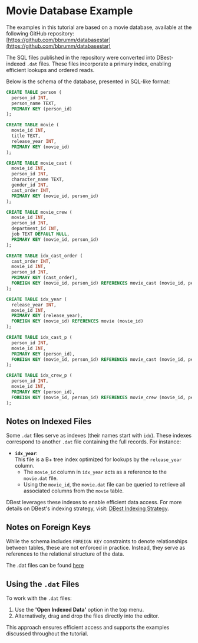 # Movie Database Example

The examples in this tutorial are based on a movie database, available at the following GitHub repository:  
[https://github.com/bbrumm/databasestar](https://github.com/bbrumm/databasestar)  


The SQL files published in the repository were converted into DBest-indexed `.dat` files. These files incorporate a primary index, enabling efficient lookups and ordered reads.


Below is the schema of the database, presented in SQL-like format:

```sql
CREATE TABLE person (
  person_id INT,
  person_name TEXT,
  PRIMARY KEY (person_id)
);

CREATE TABLE movie (
  movie_id INT,
  title TEXT,
  release_year INT,
  PRIMARY KEY (movie_id)
);

CREATE TABLE movie_cast (
  movie_id INT,
  person_id INT,
  character_name TEXT,
  gender_id INT,
  cast_order INT,
  PRIMARY KEY (movie_id, person_id)
);

CREATE TABLE movie_crew (
  movie_id INT,
  person_id INT,
  department_id INT,
  job TEXT DEFAULT NULL,
  PRIMARY KEY (movie_id, person_id)
);

CREATE TABLE idx_cast_order (
  cast_order INT,
  movie_id INT,
  person_id INT,
  PRIMARY KEY (cast_order),
  FOREIGN KEY (movie_id, person_id) REFERENCES movie_cast (movie_id, person_id)
);

CREATE TABLE idx_year (
  release_year INT,
  movie_id INT,
  PRIMARY KEY (release_year),
  FOREIGN KEY (movie_id) REFERENCES movie (movie_id)
);

CREATE TABLE idx_cast_p (
  person_id INT,
  movie_id INT,
  PRIMARY KEY (person_id),
  FOREIGN KEY (movie_id, person_id) REFERENCES movie_cast (movie_id, person_id)
);

CREATE TABLE idx_crew_p (
  person_id INT,
  movie_id INT,
  PRIMARY KEY (person_id),
  FOREIGN KEY (movie_id, person_id) REFERENCES movie_crew (movie_id, person_id)
);

```
## Notes on Indexed Files

Some `.dat` files serve as indexes (their names start with `idx`). These indexes correspond to another `.dat` file containing the full records. For instance:

- **`idx_year`**:  
  This file is a B+ tree index optimized for lookups by the `release_year` column.  
  - The `movie_id` column in `idx_year` acts as a reference to the `movie.dat` file.  
  - Using the `movie_id`, the `movie.dat` file can be queried to retrieve all associated columns from the `movie` table.

DBest leverages these indexes to enable efficient data access. For more details on DBest's indexing strategy, visit: [DBest Indexing Strategy](xxx).

## Notes on Foreign Keys

While the schema includes `FOREIGN KEY` constraints to denote relationships between tables, these are not enforced in practice. Instead, they serve as references to the relational structure of the data.

The .dat files can be found [here](https://github.com/mergen-sergio/DBest/tree/main/tutorial/assets/data)

## Using the `.dat` Files

To work with the `.dat` files:
1. Use the **'Open Indexed Data'** option in the top menu.  
2. Alternatively, drag and drop the files directly into the editor.

This approach ensures efficient access and supports the examples discussed throughout the tutorial.







